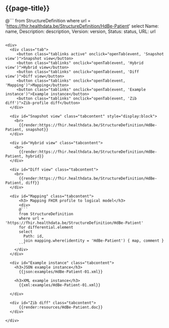 ## {{page-title}}

@```
from StructureDefinition
where url = 'https://fhir.healthdata.be/StructureDefinition/HdBe-Patient'
select 
Name: name,
Description: description,
Version: version,
Status: status,
URL: url
```

<div>
  <div class="tab">
     <button class="tablinks active" onclick="openTab(event, 'Snapshot view')">Snapshot view</button>
     <button class="tablinks" onclick="openTab(event, 'Hybrid view')">Hybrid view</button>
     <button class="tablinks" onclick="openTab(event, 'Diff view')">Diff view</button>
     <button class="tablinks" onclick="openTab(event, 'Mapping')">Mapping</button>
     <button class="tablinks" onclick="openTab(event, 'Example instance')">Example instance</button>
     <button class="tablinks" onclick="openTab(event, 'Zib diff')">Zib-profile diff</button>
  </div>

  <div id="Snapshot view" class="tabcontent" style="display:block">
    <br>
      {{render:https://fhir.healthdata.be/StructureDefinition/HdBe-Patient, snapshot}}
  </div>

  <div id="Hybrid view" class="tabcontent">
    <br>
      {{render:https://fhir.healthdata.be/StructureDefinition/HdBe-Patient, hybrid}}
  </div>

  <div id="Diff view" class="tabcontent">
    <br>
      {{render:https://fhir.healthdata.be/StructureDefinition/HdBe-Patient, diff}}
  </div>

  <div id="Mapping" class="tabcontent">      
      <h3> Mapping FHIR profile to logical model</h3>
      <div>
      @```
      from StructureDefinition
      where url = 'https://fhir.healthdata.be/StructureDefinition/HdBe-Patient'
      for differential.element 
      select 
        Path: id,
        join mapping.where(identity = 'HdBe-Patient') { map, comment }
      ```
    </div>
  </div>

  <div id="Example instance" class="tabcontent">
    <h3>JSON example instance</h3>
      {{json:examples/HdBe-Patient-01.xml}}

    <h3>XML example instance</h3>
      {{xml:examples/HdBe-Patient-01.xml}}

  </div>

  <div id="Zib diff" class="tabcontent">
      {{render:resources/HdBe-Patient.doc}}
  </div>

</div>